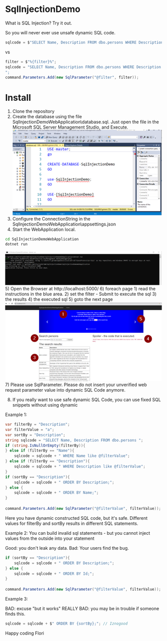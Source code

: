 # SqlInjectionDemo
What is SQL Injection? Try it out.

So you will never ever use unsafe dynamic SQL code.

```csharp
sqlcode = $"SELECT Name, Description FROM dbo.persons WHERE Description like '%{filter}%' ORDER BY Name;";
```

vs

```csharp
filter = $"%{filter}%";
sqlcode = "SELECT Name, Description FROM dbo.persons WHERE Description like @filter ORDER BY Name;
";
command.Parameters.Add(new SqlParameter("@filter", filter));
```

# Install

1) Clone the repository
2) Create the database using the file SqlInjectionDemoWebApplication\database.sql. Just open the file in the Microsoft SQL Server Management Studio, and Execute.
![Create database](screenshot/CreateDatabase.png)
3) Configure the ConnectionString in the SqlInjectionDemoWebApplication\appsettings.json
4) Start the WebApplication local.
```cmd
cd SqlInjectionDemoWebApplication
dotnet run 
```
![dotnet run](screenshot/DotnetRun.png)
5) Open the Browser at http://localhost:5000/
6) foreach page
    1) read the instructions in the blue area.
    2) set the filter - Submit to execute the sql
    3) the results
    4) the executed sql 
    5) goto the next page
![WebApplication](screenshot/Step.png)
7) Please use SqlParameter. Please do not insert your unverified web request parameter value into dynamic SQL Code anymore.

8) If you really want to use safe dynamic SQL Code, you can use fixed SQL snippets without using dynamic

Example 1:

```csharp
var filterBy = "Description";
var filterValue = "a";
var sortBy = "Description";
string sqlcode = "SELECT Name, Description FROM dbo.persons ";
if (string.IsNullOrEmpty(filterBy)){
} else if (filterBy == "Name"){
    sqlcode = sqlcode + " WHERE Name like @filterValue";
} else if (filterBy == "Description"){
    sqlcode = sqlcode + " WHERE Description like @filterValue";
} 
if (sortBy == "Description"){
    sqlcode = sqlcode + " ORDER BY Description;";
} else {
    sqlcode = sqlcode + " ORDER BY Name;";
}

command.Parameters.Add(new SqlParameter("@filterValue", filterValue));
```

Here you have dynamic constructed SQL code, but it's safe.
Different values for filterBy and sortBy results in different SQL statements.


Example 2:
You can build invalid sql statements - but you cannot inject values from the outside into your statement

Good: you don't leak any data.
Bad: Your users find the bug.
```csharp
if (sortBy == "Description"){
    sqlcode = sqlcode + " ORDER BY Description;";
} else {
    sqlcode = sqlcode + " ORDER BY Id;";
}

command.Parameters.Add(new SqlParameter("@filterValue", filterValue));
```

Example 3:

BAD: excuse "but it works"
REALLY BAD: you may be in trouble if someone finds this.
```csharp
sqlcode = sqlcode + $" ORDER BY {sortBy};"; // Iznogood
```


Happy coding
Flori
